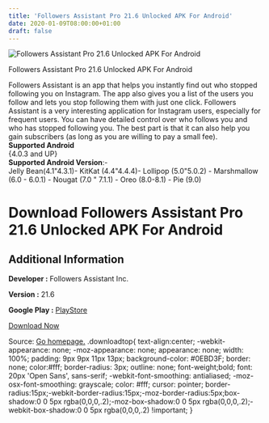 ```yaml
---
title: 'Followers Assistant Pro 21.6 Unlocked APK For Android'
date: 2020-01-09T08:00:00+01:00
draft: false
---
```


![Followers Assistant Pro 21.6 Unlocked APK For Android](https://i2.wp.com/apkhome.net/wp-content/uploads/2020/01/Followers-Assistant-Pro-21.6-Unlocked.png "Followers Assistant Pro 21.6 Unlocked APK For Android")

  

Followers Assistant Pro 21.6 Unlocked APK For Android

Followers Assistant is an app that helps you instantly find out who stopped following you on Instagram. The app also gives you a list of the users you follow and lets you stop following them with just one click. Followers Assistant is a very interesting application for Instagram users, especially for frequent users. You can have detailed control over who follows you and who has stopped following you. The best part is that it can also help you gain subscribers (as long as you are willing to pay a small fee).  
**Supported Android**  
{4.0.3 and UP}  
**Supported Android Version**:-  
Jelly Bean(4.1"4.3.1)- KitKat (4.4"4.4.4)- Lollipop (5.0"5.0.2) - Marshmallow (6.0 - 6.0.1) - Nougat (7.0 " 7.1.1) - Oreo (8.0-8.1) - Pie (9.0)

Download Followers Assistant Pro 21.6 Unlocked APK For Android
==============================================================

Additional Information
----------------------

**Developer :** Followers Assistant Inc.

**Version :** 21.6

**Google Play :** [PlayStore](https://play.google.com/store/apps/details?id=org.benjaminbauer.stagmarin)

  

[Download Now](https://store4app.co/post/followers-assistant-pro-21-6-unlocked-apk-for-android_1578469278)

  
Source: [Go homepage.](https://store4app.co/post/followers-assistant-pro-21-6-unlocked-apk-for-android_1578469278) .downloadtop{ text-align:center; -webkit-appearance: none; -moz-appearance: none; appearance: none; width: 100%; padding: 9px 9px 11px 13px; background-color: #0EBD3F; border: none; color:#fff; border-radius: 3px; outline: none; font-weight;bold; font: 20px 'Open Sans', sans-serif; -webkit-font-smoothing: antialiased; -moz-osx-font-smoothing: grayscale; color: #fff; cursor: pointer; border-radius:15px;-webkit-border-radius:15px;-moz-border-radius:5px;box-shadow:0 0 5px rgba(0,0,0,.2);-moz-box-shadow:0 0 5px rgba(0,0,0,.2);-webkit-box-shadow:0 0 5px rgba(0,0,0,.2) !important; }